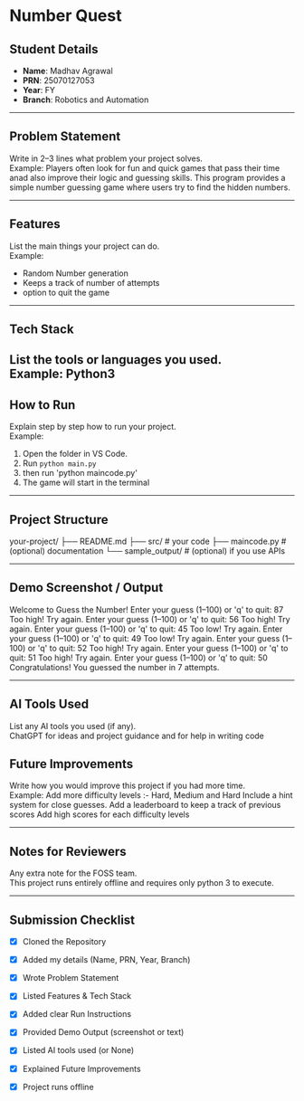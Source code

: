 # Number Quest

## Student Details
- **Name**: Madhav Agrawal  
- **PRN**: 25070127053  
- **Year**: FY 
- **Branch**: Robotics and Automation  

---

## Problem Statement
Write in 2–3 lines what problem your project solves.  
Example: Players often look for fun and quick games that pass their time anad also improve their logic and guessing skills. This program provides a simple number guessing game where users try to find the hidden numbers.  

---

## Features
List the main things your project can do.  
Example:  
- Random Number generation  
- Keeps a track of number of attempts  
- option to quit the game 

---

## Tech Stack
List the tools or languages you used.  
Example: Python3
---

## How to Run
Explain step by step how to run your project.  
Example:  
1. Open the folder in VS Code.  
2. Run `python main.py`
3. then run 'python maincode.py'
4. The game will start in the terminal

---

## Project Structure

your-project/ ├── README.md ├── src/        # your code ├── maincode.py       # (optional) documentation └── sample_output/   # (optional) if you use APIs

---

## Demo Screenshot / Output
Welcome to Guess the Number!
Enter your guess (1–100) or 'q' to quit: 87
Too high! Try again.
Enter your guess (1–100) or 'q' to quit: 56
Too high! Try again.
Enter your guess (1–100) or 'q' to quit: 45
Too low! Try again.
Enter your guess (1–100) or 'q' to quit: 49
Too low! Try again.
Enter your guess (1–100) or 'q' to quit: 52
Too high! Try again.
Enter your guess (1–100) or 'q' to quit: 51
Too high! Try again.
Enter your guess (1–100) or 'q' to quit: 50
Congratulations! You guessed the number in 7 attempts.

---

## AI Tools Used
List any AI tools you used (if any).  
ChatGPT for ideas and project guidance and for help in writing code

## Future Improvements
Write how you would improve this project if you had more time.  
Example: Add more difficulty levels :- Hard, Medium and Hard
Include a hint system for close guesses.
Add a leaderboard to keep a track of previous scores
Add high scores for each difficulty levels


---

## Notes for Reviewers
Any extra note for the FOSS team.  
This project runs entirely offline and requires only python 3 to execute.


---

## Submission Checklist 
- [x] Cloned the Repository 
- [x] Added my details (Name, PRN, Year, Branch)  
- [x] Wrote Problem Statement  
- [x] Listed Features & Tech Stack  
- [x] Added clear Run Instructions  
- [x] Provided Demo Output (screenshot or text)  
- [x] Listed AI tools used (or None)  
- [x] Explained Future Improvements  
- [x] Project runs offline

